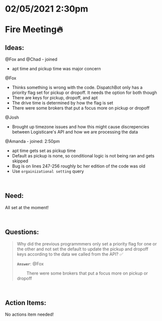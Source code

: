 # **02/05/2021 2:30pm <br> <br> Fire Meeting🔥**

## **Ideas:**

@Fox and @Chad - joined
  * apt time and pickup time was major concern

@Fox
  * Thinks something is wrong with the code. DispatchBot only has a priority flag set for pickup or dropoff. It needs the option for both though
  * There are keys for pickup, dropoff, and apt
  * The drive time is determined by how the flag is set
  * There were some brokers that put a focus more on pickup or dropoff 

@Josh
  * Brought up timezone issues and how this might cause discrepencies between Logisticare's API and how we are processing the data

@Amanda - joined: 2:50pm
  * apt time gets set as pickup time
  * Default as pickup is none, so conditional logic is not being ran and gets skipped
  * Bug is on lines 247-256 roughly bc her edition of the code was old
  * Use `orgainizational setting` query

&nbsp;

## **Need:**

All set at the moment!

&nbsp;

## **Questions:**

> Why did the previous programmmers only set a priority flag for one or the other and not set the default to update the pickup and dropoff keys according to the data we called from the API? ✅
>
> **`Answer`**: @Fox 
>
> &nbsp; &nbsp; &nbsp; &nbsp; There were some brokers that put a focus more on pickup or dropoff 

&nbsp;

## **Action Items:**

No actions item needed!